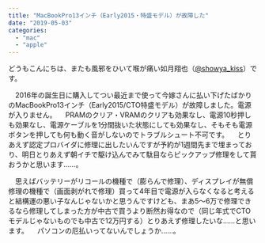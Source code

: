 ```yaml
---
title: "MacBookPro13インチ（Early2015・特盛モデル）が故障した"
date: "2019-05-03"
categories: 
  - "mac"
  - "apple"
---
```


どうもこんにちは、またも風邪をひいて喉が痛い如月翔也（[@showya\_kiss](http://twitter.com/showya_kiss)）です。

　2016年の誕生日に購入してつい最近まで使って今嫁さんに払い下げたばかりのMacBookPro13インチ（Early2015/CTO特盛モデル）が故障しました。電源が入りません。 　PRAMのクリア・VRAMのクリアも効果なし、電源10秒押しも効果なし、電源ケーブルを1分間抜いた状態にしても効果なし、そもそも電源ボタンを押しても何も動く音がしないのでトラブルシュート不可です。 　とりあえず認定プロバイダに修理に出したいんですが予約が1週間先まで埋まっており、明日とりあえず朝イチで駆け込んでみて駄目ならピックアップ修理をして貰おうかと思います……。

　思えばバッテリーがリコールの機種で（膨らんで修理）、ディスプレイが無償修理の機種で（画面剥がれで修理）買って4年目で電源が入らなくなると考えると結構運の悪い子なんじゃないかと思うんですけども、まあ5〜6万で修理できるなら修理してしまった方が中古で買うより断然お得なので（同じ年式でCTOモデルじゃないものでも中古で12万円する）とりあえず修理したいな……と思います。 　パソコンの厄払いってないんでしょうか……。
